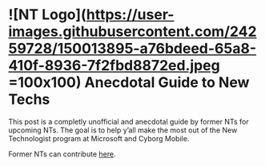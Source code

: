 # ![NT Logo](https://user-images.githubusercontent.com/24259728/150013895-a76bdeed-65a8-410f-8936-7f2fbd8872ed.jpeg =100x100) Anecdotal Guide to New Techs
This post is a completly unofficial and anecdotal guide by former NTs for upcoming NTs. The goal is to help y’all make the most out of the New Technologist program at Microsoft and Cyborg Mobile. 

Former NTs can contribute [here](CONTRIBUTE.md).


